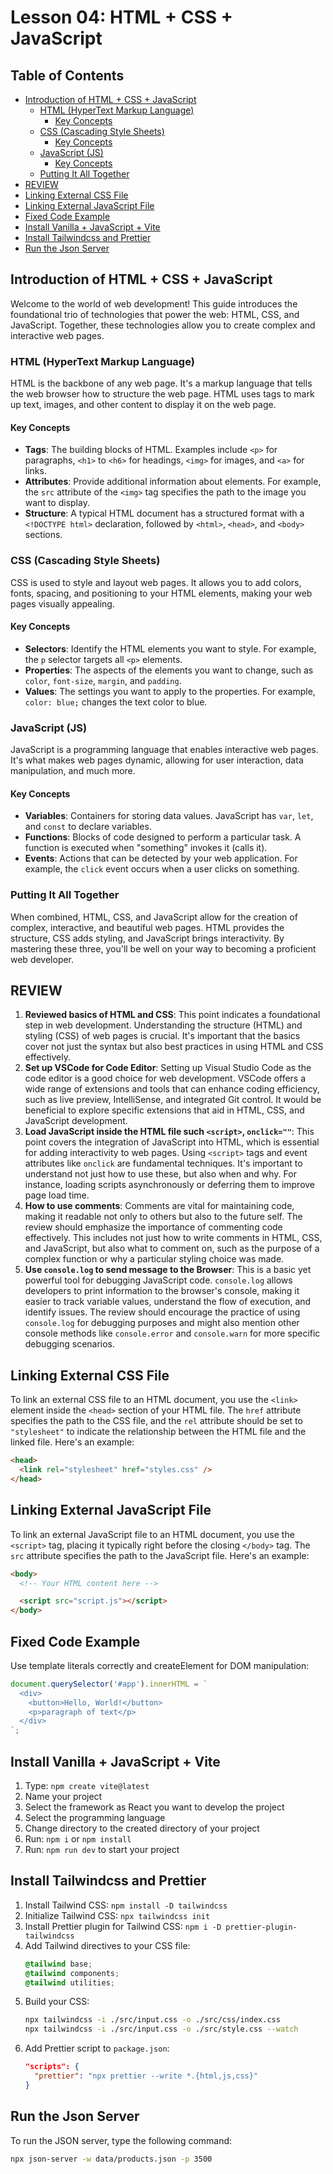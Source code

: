# Lesson 04: HTML + CSS + JavaScript

## Table of Contents

- [Introduction of HTML + CSS + JavaScript](#introduction-of-html--css--javascript)
  - [HTML (HyperText Markup Language)](#html-hypertext-markup-language)
    - [Key Concepts](#key-concepts)
  - [CSS (Cascading Style Sheets)](#css-cascading-style-sheets)
    - [Key Concepts](#key-concepts-1)
  - [JavaScript (JS)](#javascript-js)
    - [Key Concepts](#key-concepts-2)
  - [Putting It All Together](#putting-it-all-together)
- [REVIEW](#review)
- [Linking External CSS File](#linking-external-css-file)
- [Linking External JavaScript File](#linking-external-javascript-file)
- [Fixed Code Example](#fixed-code-example)
- [Install Vanilla + JavaScript + Vite](#install-vanilla--javascript--vite)
- [Install Tailwindcss and Prettier](#install-tailwindcss-and-prettier)
- [Run the Json Server](#run-the-json-server)

## Introduction of HTML + CSS + JavaScript

Welcome to the world of web development! This guide introduces the foundational trio of technologies that power the web: HTML, CSS, and JavaScript. Together, these technologies allow you to create complex and interactive web pages.

### HTML (HyperText Markup Language)

HTML is the backbone of any web page. It's a markup language that tells the web browser how to structure the web page. HTML uses tags to mark up text, images, and other content to display it on the web page.

#### Key Concepts

- **Tags**: The building blocks of HTML. Examples include `<p>` for paragraphs, `<h1>` to `<h6>` for headings, `<img>` for images, and `<a>` for links.
- **Attributes**: Provide additional information about elements. For example, the `src` attribute of the `<img>` tag specifies the path to the image you want to display.
- **Structure**: A typical HTML document has a structured format with a `<!DOCTYPE html>` declaration, followed by `<html>`, `<head>`, and `<body>` sections.

### CSS (Cascading Style Sheets)

CSS is used to style and layout web pages. It allows you to add colors, fonts, spacing, and positioning to your HTML elements, making your web pages visually appealing.

#### Key Concepts

- **Selectors**: Identify the HTML elements you want to style. For example, the `p` selector targets all `<p>` elements.
- **Properties**: The aspects of the elements you want to change, such as `color`, `font-size`, `margin`, and `padding`.
- **Values**: The settings you want to apply to the properties. For example, `color: blue;` changes the text color to blue.

### JavaScript (JS)

JavaScript is a programming language that enables interactive web pages. It's what makes web pages dynamic, allowing for user interaction, data manipulation, and much more.

#### Key Concepts

- **Variables**: Containers for storing data values. JavaScript has `var`, `let`, and `const` to declare variables.
- **Functions**: Blocks of code designed to perform a particular task. A function is executed when "something" invokes it (calls it).
- **Events**: Actions that can be detected by your web application. For example, the `click` event occurs when a user clicks on something.

### Putting It All Together

When combined, HTML, CSS, and JavaScript allow for the creation of complex, interactive, and beautiful web pages. HTML provides the structure, CSS adds styling, and JavaScript brings interactivity. By mastering these three, you'll be well on your way to becoming a proficient web developer.

## REVIEW

1. **Reviewed basics of HTML and CSS**: This point indicates a foundational step in web development. Understanding the structure (HTML) and styling (CSS) of web pages is crucial. It's important that the basics cover not just the syntax but also best practices in using HTML and CSS effectively.
2. **Set up VSCode for Code Editor**: Setting up Visual Studio Code as the code editor is a good choice for web development. VSCode offers a wide range of extensions and tools that can enhance coding efficiency, such as live preview, IntelliSense, and integrated Git control. It would be beneficial to explore specific extensions that aid in HTML, CSS, and JavaScript development.
3. **Load JavaScript inside the HTML file such `<script>`, `onclick=""`**: This point covers the integration of JavaScript into HTML, which is essential for adding interactivity to web pages. Using `<script>` tags and event attributes like `onclick` are fundamental techniques. It's important to understand not just how to use these, but also when and why. For instance, loading scripts asynchronously or deferring them to improve page load time.
4. **How to use comments**: Comments are vital for maintaining code, making it readable not only to others but also to the future self. The review should emphasize the importance of commenting code effectively. This includes not just how to write comments in HTML, CSS, and JavaScript, but also what to comment on, such as the purpose of a complex function or why a particular styling choice was made.
5. **Use `console.log` to send message to the Browser**: This is a basic yet powerful tool for debugging JavaScript code. `console.log` allows developers to print information to the browser's console, making it easier to track variable values, understand the flow of execution, and identify issues. The review should encourage the practice of using `console.log` for debugging purposes and might also mention other console methods like `console.error` and `console.warn` for more specific debugging scenarios.

## Linking External CSS File

To link an external CSS file to an HTML document, you use the `<link>` element inside the `<head>` section of your HTML file. The `href` attribute specifies the path to the CSS file, and the `rel` attribute should be set to `"stylesheet"` to indicate the relationship between the HTML file and the linked file. Here's an example:

```html
<head>
  <link rel="stylesheet" href="styles.css" />
</head>
```

## Linking External JavaScript File

To link an external JavaScript file to an HTML document, you use the `<script>` tag, placing it typically right before the closing `</body>` tag. The `src` attribute specifies the path to the JavaScript file. Here's an example:

```html
<body>
  <!-- Your HTML content here -->

  <script src="script.js"></script>
</body>
```

## Fixed Code Example

Use template literals correctly and createElement for DOM manipulation:

```javascript
document.querySelector('#app').innerHTML = `
  <div>
    <button>Hello, World!</button>
    <p>paragraph of text</p>
  </div>
`;
```

## Install Vanilla + JavaScript + Vite

1. Type: `npm create vite@latest`
2. Name your project
3. Select the framework as React you want to develop the project
4. Select the programming language
5. Change directory to the created directory of your project
6. Run: `npm i` or `npm install`
7. Run: `npm run dev` to start your project

## Install Tailwindcss and Prettier

1. Install Tailwind CSS: `npm install -D tailwindcss`
2. Initialize Tailwind CSS: `npx tailwindcss init`
3. Install Prettier plugin for Tailwind CSS: `npm i -D prettier-plugin-tailwindcss`
4. Add Tailwind directives to your CSS file:
   ```css
   @tailwind base;
   @tailwind components;
   @tailwind utilities;
   ```
5. Build your CSS:
   ```bash
   npx tailwindcss -i ./src/input.css -o ./src/css/index.css
   npx tailwindcss -i ./src/input.css -o ./src/style.css --watch
   ```
6. Add Prettier script to `package.json`:
   ```json
   "scripts": {
     "prettier": "npx prettier --write *.{html,js,css}"
   }
   ```

## Run the Json Server

To run the JSON server, type the following command:
```bash
npx json-server -w data/products.json -p 3500

